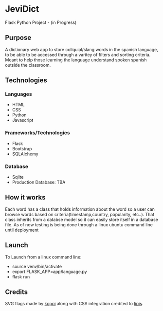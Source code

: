 # JeviDict 
Flask Python Project - (in Progress)

## Purpose
A dictionary web app to store collquial/slang words in the spanish language, to be able to be accessed through a varitey of filters
and sorting criteria. Meant to help those learning the language understand spoken spanish outside the classroom.

## Technologies

### Languages
* HTML
* CSS
* Python
* Javascript

### Frameworks/Technologies
* Flask
* Bootstrap
* SQLAlchemy

### Database
* Sqlite
* Production Database: TBA

## How it works
Each word has a class that holds information about the word so a user can browse words based on criteria(timestamp,country, popularity,
etc..). That class inherits from a databse model so it can easily store itself in a database file. As of now testing is being done
through a linux ubuntu command line until deployment

## Launch
To Launch from a linux command line:

* source venv/bin/activate
* export FLASK_APP=app/language.py
* flask run


## Credits

SVG flags made by [koppi](https://github.com/koppi) along with CSS integration credited to [lipis](https://github.com/lipis).
